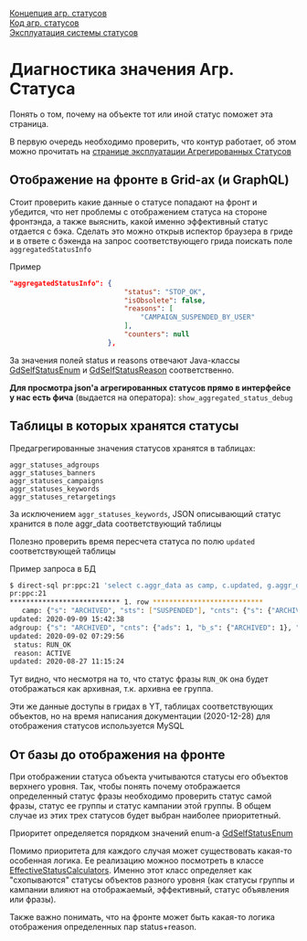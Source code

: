 [Концепция агр. статусов](concept.md)<br />
[Код агр. статусов](howto-code.md)<br />
[Эксплуатация системы статусов](jeri.md)<br />


# Диагностика значения Агр. Статуса
Понять о том, почему на объекте тот или иной статус поможет эта страница.

В первую очередь необходимо проверить, что контур работает, об этом можно прочитать на [странице эксплуатации Агрегированных Статусов](jeri.md)


## Отображение на фронте в Grid-ах (и GraphQL)
Стоит проверить какие данные о статусе попадают на фронт и убедится, что нет проблемы с отображением статуса на стороне фронтэнда, а также выяснить, какой именно эффективный статус отдается с бэка. Сделать это можно открыв испектор браузера в гриде и в ответе с бэкенда на запрос соответствующего грида поискать поле `aggregatedStatusInfo`

Пример
```json
"aggregatedStatusInfo": {
                            "status": "STOP_OK",
                            "isObsolete": false,
                            "reasons": [
                                "CAMPAIGN_SUSPENDED_BY_USER"
                            ],
                            "counters": null
                        },
```

За значения полей status и reasons отвечают Java-классы [GdSelfStatusEnum](https://a.yandex-team.ru/arc/trunk/arcadia/direct/libs-internal/core-model/src/main/java/ru/yandex/direct/core/entity/aggregatedstatuses/GdSelfStatusEnum.java) и [GdSelfStatusReason](https://a.yandex-team.ru/arc/trunk/arcadia/direct/libs-internal/core-model/src/main/java/ru/yandex/direct/core/entity/aggregatedstatuses/GdSelfStatusReason.java) соответственно.

**Для просмотра json'а агрегированных статусов прямо в интерфейсе у нас есть фича** (выдается на оператора): `show_aggregated_status_debug`

## Таблицы в которых хранятся статусы

Предагрегированные значения статусов хранятся в таблицах:
```
aggr_statuses_adgroups
aggr_statuses_banners
aggr_statuses_campaigns
aggr_statuses_keywords
aggr_statuses_retargetings
```

За исключением `aggr_statuses_keywords`, JSON описывающий статус хранится в поле aggr_data соответствующий таблицы

Полезно проверить время пересчета статуса по полю `updated` соответствующей таблицы

Пример запроса в БД
```bash
$ direct-sql pr:ppc:21 'select c.aggr_data as camp, c.updated, g.aggr_data as adgroup, g.updated, kw.status, kw.reason, kw.updated from bids join phrases using(pid) join campaigns on phrases.cid = campaigns.cid join aggr_statuses_campaigns c on c.cid = campaigns.cid join aggr_statuses_adgroups g on g.pid = phrases.pid join aggr_statuses_keywords kw on kw.id = bids.id where bids.id = 15794798902\G'
pr:ppc:21
*************************** 1. row ***************************
   camp: {"s": "ARCHIVED", "sts": ["SUSPENDED"], "cnts": {"s": {"ARCHIVED": 1}, "grps": 1}}
updated: 2020-09-09 15:42:38
adgroup: {"s": "ARCHIVED", "cnts": {"ads": 1, "b_s": {"ARCHIVED": 1}, "kws": 12, "kw_s": {"RUN_OK": 12}, "rets": 0, "b_sts": {"ARCHIVED": 1, "REJECTED": 1, "SUSPENDED": 1}}}
updated: 2020-09-02 07:29:56
 status: RUN_OK
 reason: ACTIVE
updated: 2020-08-27 11:15:24
```

Тут видно, что несмотря на то, что статус фразы `RUN_OK` она будет отображаться как архивная, т.к. архивна ее группа.

Эти же данные доступы в гридах в YT, таблицах соответствующих объектов, но на время написания документации (2020-12-28) для отображения статусов используется MySQL


## От базы до отображения на фронте

При отображении статуса объекта учитываются статусы его объектов верхнего уровня. Так, чтобы понять почему отображается определенный статус фразы необходимо проверить статус самой фразы, статус ее группы и статус кампании этой группы. В общем случае из этих трех статусов будет выбран наиболее приоритетный.

Приоритет определяется порядком значений enum-а [GdSelfStatusEnum](https://a.yandex-team.ru/arc/trunk/arcadia/direct/libs-internal/core-model/src/main/java/ru/yandex/direct/core/entity/aggregatedstatuses/GdSelfStatusEnum.java)

Помимо приоритета для каждого случая может существовать какая-то особенная логика. Ее реализацию можноо посмотреть в классе [EffectiveStatusCalculators](https://a.yandex-team.ru/arc/trunk/arcadia/direct/core/src/main/java/ru/yandex/direct/core/aggregatedstatuses/logic/EffectiveStatusCalculators.java). Именно этот класс определяет как "схопываются" статусы объектов разного уровня (как статусы группы и кампании влияют на отображаемый, эффективный, статус объявления или фразы).

Также важно понимать, что на фронте может быть какая-то логика отображения определенных пар status+reason.

